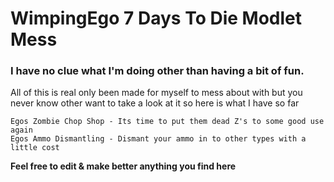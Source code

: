 # WimpingEgo 7 Days To Die Modlet Mess

### I have no clue what I'm doing other than having a bit of fun.

All of this is real only been made for myself to mess about with but you never know other want to take a look at it so here is what I have so far

```
Egos Zombie Chop Shop - Its time to put them dead Z's to some good use again
Egos Ammo Dismantling - Dismant your ammo in to other types with a little cost
```

**Feel free to edit & make better anything you find here**
